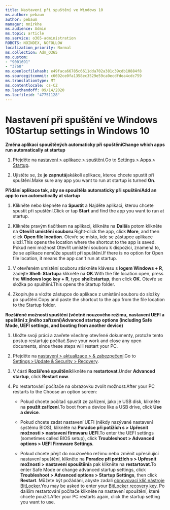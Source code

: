 ```yaml
---
title: Nastavení při spuštění ve Windows 10
ms.author: pebaum
author: pebaum
manager: mnirkhe
ms.audience: Admin
ms.topic: article
ms.service: o365-administration
ROBOTS: NOINDEX, NOFOLLOW
localization_priority: Normal
ms.collection: Adm_O365
ms.custom:
- "9001691"
- "3768"
ms.openlocfilehash: e49faca66785c6611dda702a381c39cdb10884f8
ms.sourcegitcommit: c6692ce0fa1358ec3529e59ca0ecdfdea4cdc759
ms.translationtype: MT
ms.contentlocale: cs-CZ
ms.lasthandoff: 09/14/2020
ms.locfileid: "47751128"
---
```

# <a name="startup-settings-in-windows-10"></a><span data-ttu-id="c20d8-102">Nastavení při spuštění ve Windows 10</span><span class="sxs-lookup"><span data-stu-id="c20d8-102">Startup settings in Windows 10</span></span>

<span data-ttu-id="c20d8-103">**Změna aplikací spouštěných automaticky při spuštění**</span><span class="sxs-lookup"><span data-stu-id="c20d8-103">**Change which apps run automatically at startup**</span></span>

1. <span data-ttu-id="c20d8-104">Přejděte na [nastavení > aplikace > spuštění](ms-settings:startupapps?activationSource=GetHelp).</span><span class="sxs-lookup"><span data-stu-id="c20d8-104">Go to [Settings > Apps > Startup](ms-settings:startupapps?activationSource=GetHelp).</span></span>

2. <span data-ttu-id="c20d8-105">Ujistěte se, že **je zapnutá**jakákoli aplikace, kterou chcete spustit při spuštění.</span><span class="sxs-lookup"><span data-stu-id="c20d8-105">Make sure any app you want to run at startup is turned **On**.</span></span>

<span data-ttu-id="c20d8-106">**Přidání aplikace tak, aby se spouštěla automaticky při spuštění**</span><span class="sxs-lookup"><span data-stu-id="c20d8-106">**Add an app to run automatically at startup**</span></span>

1. <span data-ttu-id="c20d8-107">Klikněte nebo klepněte na **Spustit** a Najděte aplikaci, kterou chcete spustit při spuštění.</span><span class="sxs-lookup"><span data-stu-id="c20d8-107">Click or tap **Start** and find the app you want to run at startup.</span></span>

2. <span data-ttu-id="c20d8-108">Klikněte pravým tlačítkem na aplikaci, klikněte na **Další**a potom klikněte na **Otevřít umístění souboru**.</span><span class="sxs-lookup"><span data-stu-id="c20d8-108">Right-click the app, click **More**, and then click **Open file location**.</span></span> <span data-ttu-id="c20d8-109">Otevře se místo, kde se zástupce aplikace uloží.</span><span class="sxs-lookup"><span data-stu-id="c20d8-109">This opens the location where the shortcut to the app is saved.</span></span> <span data-ttu-id="c20d8-110">Pokud není možnost Otevřít umístění souboru k dispozici, znamená to, že se aplikace nemůže spustit při spuštění.</span><span class="sxs-lookup"><span data-stu-id="c20d8-110">If there is no option for Open file location, it means the app can't run at startup.</span></span>

3. <span data-ttu-id="c20d8-111">V otevřeném umístění souboru stiskněte klávesu s **logem Windows + R**, zadejte **Shell: Startup**a klikněte na **OK**.</span><span class="sxs-lookup"><span data-stu-id="c20d8-111">With the file location open, press the **Windows logo key  + R**, type **shell:startup**, then click **OK**.</span></span> <span data-ttu-id="c20d8-112">Otevře se složka po spuštění.</span><span class="sxs-lookup"><span data-stu-id="c20d8-112">This opens the Startup folder.</span></span>

4. <span data-ttu-id="c20d8-113">Zkopírujte a vložte zástupce do aplikace z umístění souboru do složky po spuštění.</span><span class="sxs-lookup"><span data-stu-id="c20d8-113">Copy and paste the shortcut to the app from the file location to the Startup folder.</span></span>

<span data-ttu-id="c20d8-114">**Rozšířené možnosti spuštění (včetně nouzového režimu, nastavení UEFI a spuštění z jiného zařízení)**</span><span class="sxs-lookup"><span data-stu-id="c20d8-114">**Advanced startup options (including Safe Mode, UEFI settings, and booting from another device)**</span></span>

1. <span data-ttu-id="c20d8-115">Uložte svoji práci a zavřete všechny otevřené dokumenty, protože tento postup restartuje počítač.</span><span class="sxs-lookup"><span data-stu-id="c20d8-115">Save your work and close any open documents, since these steps will restart your PC.</span></span>

2. <span data-ttu-id="c20d8-116">Přejděte na [nastavení > aktualizace > & zabezpečení](ms-settings:recovery?activationSource=GetHelp).</span><span class="sxs-lookup"><span data-stu-id="c20d8-116">Go to [Settings > Update & Security > Recovery](ms-settings:recovery?activationSource=GetHelp).</span></span>

3. <span data-ttu-id="c20d8-117">V části **Rozšířené spuštění**klikněte na **restartovat**.</span><span class="sxs-lookup"><span data-stu-id="c20d8-117">Under **Advanced startup**, click **Restart now**.</span></span> 

4. <span data-ttu-id="c20d8-118">Po restartování počítače na obrazovku zvolit možnost:</span><span class="sxs-lookup"><span data-stu-id="c20d8-118">After your PC restarts to the Choose an option screen:</span></span>

    - <span data-ttu-id="c20d8-119">Pokud chcete počítač spustit ze zařízení, jako je USB disk, klikněte na **použít zařízení**.</span><span class="sxs-lookup"><span data-stu-id="c20d8-119">To boot from a device like a USB drive, click **Use a device**.</span></span>

    - <span data-ttu-id="c20d8-120">Pokud chcete zadat nastavení UEFI (někdy nazývané nastavení systému BIOS), klikněte na **Poradce při potížích s > Upřesnit možnosti > nastavení firmwaru UEFI**.</span><span class="sxs-lookup"><span data-stu-id="c20d8-120">To enter the UEFI settings (sometimes called BIOS setup), click **Troubleshoot > Advanced options > UEFI Firmware Settings**.</span></span> 

    - <span data-ttu-id="c20d8-121">Pokud chcete přejít do nouzového režimu nebo změnit upřesňující nastavení spuštění, klikněte na **Poradce při potížích s > Upřesnit možnosti > nastavení spouštění**a pak klikněte na **restartovat**.</span><span class="sxs-lookup"><span data-stu-id="c20d8-121">To enter Safe Mode or change advanced startup settings, click **Troubleshoot > Advanced options > Startup Settings**, then click **Restart**.</span></span> <span data-ttu-id="c20d8-122">Můžete být požádáni, abyste zadali [obnovovací klíč nástroje BitLocker](https://support.microsoft.com/help/4026181/windows-10-find-my-bitlocker-recovery-key).</span><span class="sxs-lookup"><span data-stu-id="c20d8-122">You may be asked to enter your [BitLocker recovery key](https://support.microsoft.com/help/4026181/windows-10-find-my-bitlocker-recovery-key).</span></span> <span data-ttu-id="c20d8-123">Po dalším restartování počítače klikněte na nastavení spouštění, které chcete použít.</span><span class="sxs-lookup"><span data-stu-id="c20d8-123">After your PC restarts again, click the startup setting you want to use.</span></span>